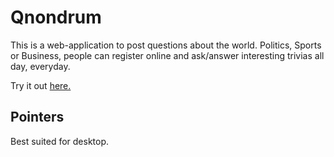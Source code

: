 # Qnondrum

This is a web-application to post questions about the world. 
Politics, Sports or Business, people can register online and ask/answer interesting trivias all day, everyday. 

Try it out [here.](https://qnondrum.pythonanywhere.com)

## Pointers

Best suited for desktop. 
